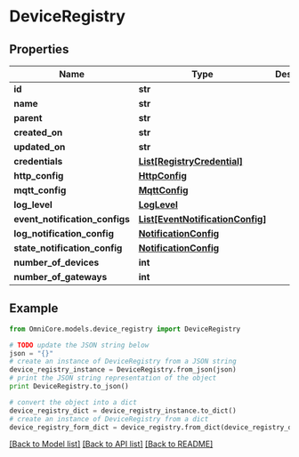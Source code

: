 # DeviceRegistry


## Properties
Name | Type | Description | Notes
------------ | ------------- | ------------- | -------------
**id** | **str** |  | 
**name** | **str** |  | [optional] 
**parent** | **str** |  | 
**created_on** | **str** |  | [optional] 
**updated_on** | **str** |  | [optional] 
**credentials** | [**List[RegistryCredential]**](RegistryCredential.md) |  | [optional] 
**http_config** | [**HttpConfig**](HttpConfig.md) |  | [optional] 
**mqtt_config** | [**MqttConfig**](MqttConfig.md) |  | [optional] 
**log_level** | [**LogLevel**](LogLevel.md) |  | [optional] 
**event_notification_configs** | [**List[EventNotificationConfig]**](EventNotificationConfig.md) |  | [optional] 
**log_notification_config** | [**NotificationConfig**](NotificationConfig.md) |  | [optional] 
**state_notification_config** | [**NotificationConfig**](NotificationConfig.md) |  | [optional] 
**number_of_devices** | **int** |  | [optional] 
**number_of_gateways** | **int** |  | [optional] 

## Example

```python
from OmniCore.models.device_registry import DeviceRegistry

# TODO update the JSON string below
json = "{}"
# create an instance of DeviceRegistry from a JSON string
device_registry_instance = DeviceRegistry.from_json(json)
# print the JSON string representation of the object
print DeviceRegistry.to_json()

# convert the object into a dict
device_registry_dict = device_registry_instance.to_dict()
# create an instance of DeviceRegistry from a dict
device_registry_form_dict = device_registry.from_dict(device_registry_dict)
```
[[Back to Model list]](../README.md#documentation-for-models) [[Back to API list]](../README.md#documentation-for-api-endpoints) [[Back to README]](../README.md)


